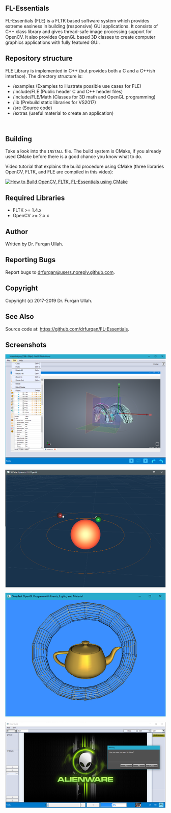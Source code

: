 ## FL-Essentials
FL-Essentials (FLE) is a FLTK based software system which provides extreme easiness in building (responsive) GUI applications. It consists of C++ class library and gives thread-safe image processing support for OpenCV. It also provides OpenGL based 3D classes to create computer graphics applications with fully featured GUI.

## Repository structure

FLE Library is implemented in C++ (but provides both a C and a 
C++ish interface). The directory structure is: <br/>

-  /examples (Examples to illustrate possible use cases for FLE)
-  /include/FLE (Public header C and C++ header files) <br/>	
-  /include/FLE/Math (Classes for 3D math and OpenGL programming)
-  /lib (Prebuild static libraries for VS2017) <br/>	
-  /src	 (Source code) <br/>	
-  /extras	 (useful material to create an application) <br/>						
<br/>

## Building
Take a look into the `INSTALL` file. The build system is CMake, if you already used CMake before there is a good chance you know what to do. <br/>	

Video tutorial that explains the build procedure using CMake (three libraries OpenCV, FLTK, and FLE are compiled in this video): <br/>	

[![How to Build OpenCV, FLTK, FL-Essentials using CMake](how_to_build.png)](https://youtu.be/bwVpf_uKaGo "How to Build OpenCV, FLTK, FL-Essentials using CMake")

## Required Libraries
-  FLTK >= 1.4.x
-  OpenCV >= 2.x.x

## Author
Written by  Dr. Furqan Ullah.

## Reporting Bugs
Report bugs to drfurqan@users.noreply.github.com.

## Copyright
Copyright (c) 2017-2019 Dr. Furqan Ullah.

## See Also
Source code at: <https://github.com/drfurqan/FL-Essentials>.

## Screenshots
![Alt text](https://github.com/drfurqan/FL-Essentials/blob/master/examples/photo_viewer.png?raw=true "Photo Viewer Written in FLE, Inspired by Windows Photo Viewer")

![Alt text](https://github.com/drfurqan/FL-Essentials/blob/master/examples/3d_solar_system.PNG?raw=true "3D Solar System written in FLE/OpenGL")

![Alt text](https://github.com/drfurqan/FL-Essentials/blob/master/examples/opengl_events_lights.PNG?raw=true "OpenGL Demo written in FLE/OpenGL")

![Alt text](https://github.com/drfurqan/FL-Essentials/blob/master/examples/demo.PNG?raw=true "FLE Demo that shows various widgets such as MenuBar, ToolBar, StatusBar, Left-Right Bars, Layouts, Buttons")